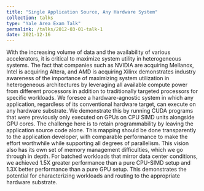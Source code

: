 ```yaml
---
title: "Single Application Source, Any Hardware System"
collection: talks
type: "Yale Area Exam Talk"
permalink: /talks/2012-03-01-talk-1
date: 2021-12-16
---
```

With the increasing volume of data and the availability of various accelerators, it is critical to maximize system utility in heterogeneous systems. The fact that companies such as NVIDIA are acquiring Mellanox, Intel is acquiring Altera, and AMD is acquiring Xilinx demonstrates industry awareness of the importance of maximizing system utilization in heterogeneous architectures by leveraging all available compute power from different processors in addition to traditionally targeted processors for specific workloads.
We foresee a hardware-agnostic system in which any application, regardless of its conventional hardware target, can execute on any hardware substrate. 
We demonstrate this by running CUDA programs that were previously only executed on GPUs on CPU SIMD units alongside GPU cores.
The challenge here is to retain programmability by leaving the application source code alone. This mapping should be done transparently to the application developer, with comparable performance to make the effort worthwhile while supporting all degrees of parallelism. This vision also has its own set of memory management difficulties, which we go through in depth. For batched workloads that mirror data center conditions, we achieved 1.5X greater performance than a pure CPU-SIMD  setup and 1.3X better performance than a pure GPU setup. This demonstrates the potential for characterizing workloads and routing to the appropriate hardware substrate. 


